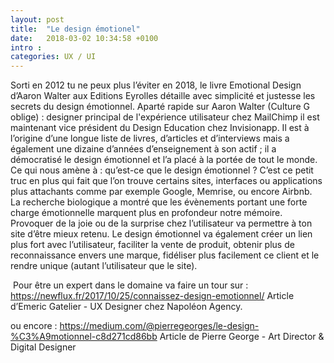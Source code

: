 ```yaml
---
layout: post
title:  "Le design émotionel"
date:   2018-03-02 10:34:58 +0100
intro : 
categories: UX / UI
---
```


Sorti en 2012 tu ne peux plus l’éviter en 2018, le livre Emotional Design d’Aaron Walter aux Editions Eyrolles détaille avec simplicité et justesse les secrets du design émotionnel. Aparté rapide sur Aaron Walter (Culture G oblige) : designer principal de l'expérience utilisateur chez MailChimp il est maintenant vice président du Design Education chez Invisionapp. Il est à l’origine d’une longue liste de livres, d’articles et d’interviews mais a également une dizaine d’années d’enseignement à son actif ; il a démocratisé le design émotionnel et l’a placé à la portée de tout le monde. Ce qui nous amène à : qu’est-ce que le design émotionnel ? C’est ce petit truc en plus qui fait que l’on trouve certains sites, interfaces ou applications plus attachants comme par exemple Google, Memrise, ou encore Airbnb.  La recherche biologique a montré que les évènements portant une forte charge émotionnelle marquent plus en profondeur notre mémoire. Provoquer de la joie ou de la surprise chez l’utilisateur va permettre à ton site d’être mieux retenu. Le design émotionnel va également créer un lien plus fort avec l’utilisateur, faciliter la vente de produit, obtenir plus de reconnaissance envers une marque, fidéliser plus facilement ce client et le rendre unique (autant l’utilisateur que le site).

 Pour être un expert dans le domaine va faire un tour sur :
 https://newflux.fr/2017/10/25/connaissez-design-emotionnel/
Article d’Emeric Gatelier - UX Designer chez Napoléon Agency.

ou encore :
https://medium.com/@pierregeorges/le-design-%C3%A9motionnel-c8d271cd86bb
Article de Pierre George - Art Director & Digital Designer
